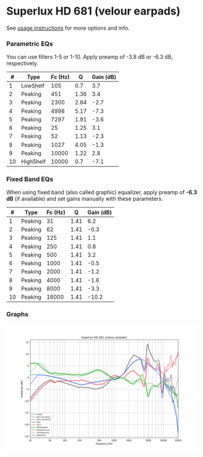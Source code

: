 # Superlux HD 681 (velour earpads)
See [usage instructions](https://github.com/jaakkopasanen/AutoEq#usage) for more options and info.

### Parametric EQs
You can use filters 1-5 or 1-10. Apply preamp of -3.8 dB or -6.3 dB, respectively.

|   # | Type      |   Fc (Hz) |    Q |   Gain (dB) |
|-----|-----------|-----------|------|-------------|
|   1 | LowShelf  |       105 | 0.7  |         3.7 |
|   2 | Peaking   |       451 | 1.36 |         3.4 |
|   3 | Peaking   |      2300 | 2.84 |        -2.7 |
|   4 | Peaking   |      4998 | 5.17 |        -7.3 |
|   5 | Peaking   |      7297 | 1.91 |        -3.6 |
|   6 | Peaking   |        25 | 1.25 |         3.1 |
|   7 | Peaking   |        52 | 1.13 |        -2.3 |
|   8 | Peaking   |      1027 | 4.05 |        -1.3 |
|   9 | Peaking   |     10000 | 1.22 |         2.8 |
|  10 | HighShelf |     10000 | 0.7  |        -7.1 |

### Fixed Band EQs
When using fixed band (also called graphic) equalizer, apply preamp of **-6.3 dB** (if available) and set gains manually with these parameters.

|   # | Type    |   Fc (Hz) |    Q |   Gain (dB) |
|-----|---------|-----------|------|-------------|
|   1 | Peaking |        31 | 1.41 |         6.2 |
|   2 | Peaking |        62 | 1.41 |        -0.3 |
|   3 | Peaking |       125 | 1.41 |         1.1 |
|   4 | Peaking |       250 | 1.41 |         0.8 |
|   5 | Peaking |       500 | 1.41 |         3.2 |
|   6 | Peaking |      1000 | 1.41 |        -0.5 |
|   7 | Peaking |      2000 | 1.41 |        -1.2 |
|   8 | Peaking |      4000 | 1.41 |        -1.6 |
|   9 | Peaking |      8000 | 1.41 |        -3.3 |
|  10 | Peaking |     16000 | 1.41 |       -10.2 |

### Graphs
![](./Superlux%20HD%20681%20(velour%20earpads).png)
